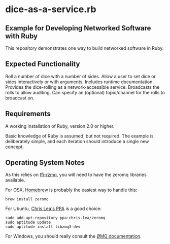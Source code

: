dice-as-a-service.rb
=================

Example for Developing Networked Software with Ruby
---------------------------------------------------

This repository demonstrates one way to build networked software in Ruby.

Expected Functionality
----------------------

Roll a number of dice with a number of sides.
Allow a user to set dice or sides interactively or with arguments.
Includes runtime documentation.
Provides the dice-rolling as a network-accessible service.
Broadcasts the rolls to allow auditing.
Can specify an (optional) topic/channel for the rolls to broadcast on.

Requirements
------------

A working installation of Ruby, version 2.0 or higher.

Basic knowledge of Ruby is assumed, but not required. The example is deliberately simple, and each iteration should introduce a single new concept.

Operating System Notes
----------------------

As this relies on [ffi-rzmq](https://github.com/chuckremes/ffi-rzmq), you will need to have the zeromq libraries available.

For OSX, [Homebrew](http://brew.sh/) is probably the easiest way to handle this:

```brew install zeromq```

For Ubuntu, [Chris Lea's PPA](https://launchpad.net/~chris-lea/+archive/ubuntu/zeromq) is a good choice:

```
sudo add-apt-repository ppa:chris-lea/zeromq
sudo aptitude update
sudo aptitude install libzmq3-dev
```

For Windows, you should really consult the [ØMQ documentation](http://zeromq.org/docs:windows-installations).
